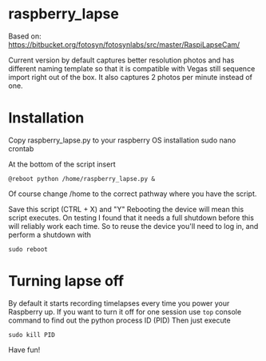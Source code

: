 # raspberry_lapse

Based on: https://bitbucket.org/fotosyn/fotosynlabs/src/master/RaspiLapseCam/

Current version by default captures better resolution photos and has different naming template so that it is compatible with Vegas still sequence import right out of the box. It also captures 2 photos per minute instead of one.

# Installation

Copy raspberry_lapse.py to your raspberry OS installation
    sudo nano crontab

At the bottom of the script insert

    @reboot python /home/raspberry_lapse.py &

Of course change /home to the correct pathway where you have the script.

Save this script (CTRL + X) and "Y" Rebooting the device will mean this script executes. On testing I found that it needs a full shutdown before this will reliably work each time. So to reuse the device you'll need to log in, and perform a shutdown with

    sudo reboot

# Turning lapse off

By default it starts recording timelapses every time you power your Raspberry up.
If you want to turn it off for one session use `top` console command to find out the python process ID (PID)
Then just execute

    sudo kill PID
    
Have fun!
